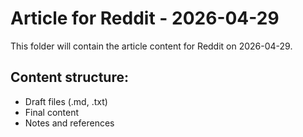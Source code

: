 # Article for Reddit - 2026-04-29

This folder will contain the article content for Reddit on 2026-04-29.

## Content structure:
- Draft files (.md, .txt)
- Final content
- Notes and references
